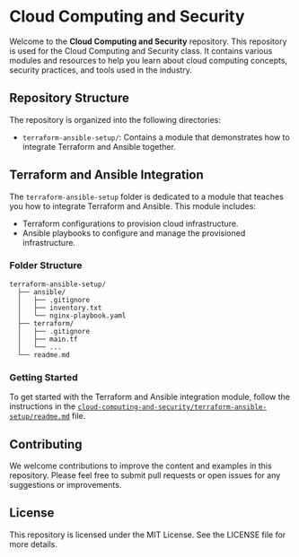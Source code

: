 # Cloud Computing and Security

Welcome to the **Cloud Computing and Security** repository. This repository is used for the Cloud Computing and Security class. It contains various modules and resources to help you learn about cloud computing concepts, security practices, and tools used in the industry.

## Repository Structure

The repository is organized into the following directories:

<!-- - `openstack/`: Contains resources and configurations related to OpenStack.
- [`terraform`](terraform ): Contains Terraform configurations for various cloud infrastructure setups. -->
- `terraform-ansible-setup/`: Contains a module that demonstrates how to integrate Terraform and Ansible together.

## Terraform and Ansible Integration

The `terraform-ansible-setup` folder is dedicated to a module that teaches you how to integrate Terraform and Ansible. This module includes:

- Terraform configurations to provision cloud infrastructure.
- Ansible playbooks to configure and manage the provisioned infrastructure.

### Folder Structure

```
terraform-ansible-setup/
  ├── ansible/
  │   ├── .gitignore
  │   ├── inventory.txt
  │   └── nginx-playbook.yaml
  ├── terraform/
  │   ├── .gitignore
  │   ├── main.tf
  │   └── ...
  └── readme.md
```

### Getting Started

To get started with the Terraform and Ansible integration module, follow the instructions in the [`cloud-computing-and-security/terraform-ansible-setup/readme.md`](cloud-computing-and-security/terraform-ansible-setup/readme.md ) file.

## Contributing

We welcome contributions to improve the content and examples in this repository. Please feel free to submit pull requests or open issues for any suggestions or improvements.

## License

This repository is licensed under the MIT License. See the LICENSE file for more details.
